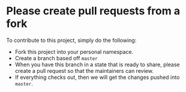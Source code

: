 # Please create pull requests from a fork

To contribute to this project, simply do the following:

* Fork this project into your personal namespace.
* Create a branch based off `master`
* When you have this branch in a state that is ready to share, please create
  a pull request so that the maintainers can review.
* If everything checks out, then we will get the changes pushed into `master`. 